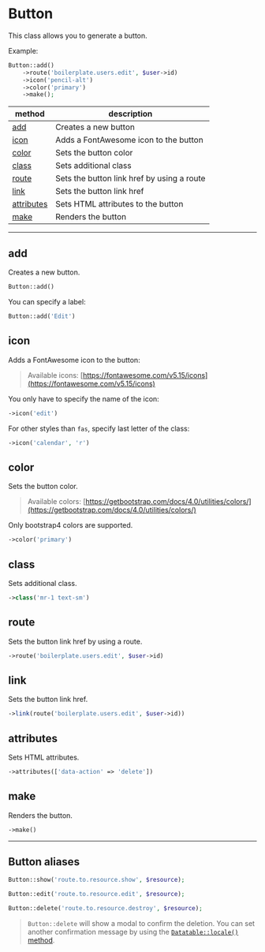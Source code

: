 # Button

This class allows you to generate a button.

Example:

```php
Button::add()
    ->route('boilerplate.users.edit', $user->id)
    ->icon('pencil-alt')
    ->color('primary')
    ->make(); 
```

| method | description |
| --- | --- |
| [add](#add) | Creates a new button |
| [icon](#icon) | Adds a FontAwesome icon to the button |
| [color](#color) | Sets the button color |
| [class](#class) | Sets additional class |
| [route](#route) | Sets the button link href by using a route |
| [link](#link) | Sets the button link href |
| [attributes](#attributes) | Sets HTML attributes to the button |
| [make](#make) | Renders the button |

---

## add

Creates a new button.

```php
Button::add()
```

You can specify a label:

```php
Button::add('Edit')
```

## icon

Adds a FontAwesome icon to the button:

> Available icons: [https://fontawesome.com/v5.15/icons](https://fontawesome.com/v5.15/icons)
 
You only have to specify the name of the icon:

```php
->icon('edit')
```

For other styles than `fas`, specify last letter of the class: 

```php
->icon('calendar', 'r')
```

## color

Sets the button color.

> Available colors: [https://getbootstrap.com/docs/4.0/utilities/colors/](https://getbootstrap.com/docs/4.0/utilities/colors/)

Only bootstrap4 colors are supported.

```php
->color('primary')
```

## class

Sets additional class.

```php
->class('mr-1 text-sm')
```

## route

Sets the button link href by using a route.

```php
->route('boilerplate.users.edit', $user->id)
```

## link

Sets the button link href.

```php
->link(route('boilerplate.users.edit', $user->id))
```

## attributes

Sets HTML attributes.

```php
->attributes(['data-action' => 'delete'])
```

## make

Renders the button.

```php
->make()
```

---

## Button aliases

```php
Button::show('route.to.resource.show', $resource);
```

```php
Button::edit('route.to.resource.edit', $resource);
```

```php
Button::delete('route.to.resource.destroy', $resource);
```

> `Button::delete` will show a modal to confirm the deletion. You can set another confirmation message by using the [`Datatable::locale()` method](options#locale).
